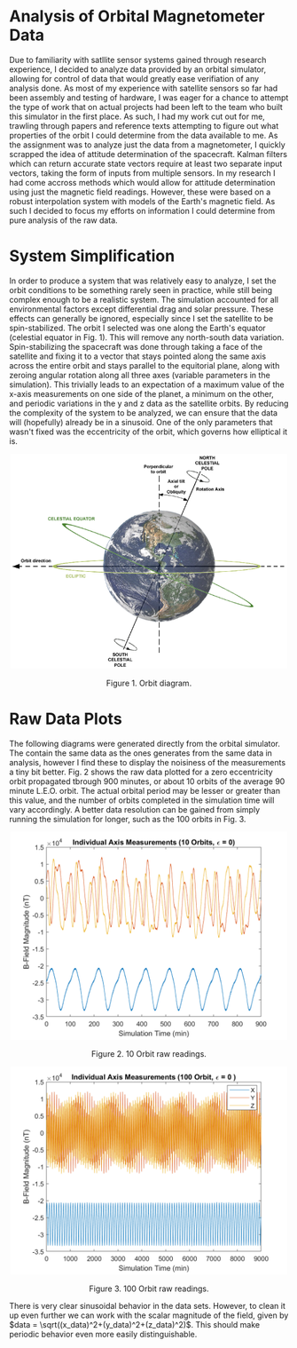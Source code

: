 # Analysis of Orbital Magnetometer Data

Due to familiarity with satllite sensor systems gained through research experience, I decided to analyze data provided by an orbital simulator, allowing for control of data that would greatly ease verifiation of any analysis done. As most of my experience with satellite sensors so far had been assembly and testing of hardware, I was eager for a chance to attempt the type of work that on actual projects had been left to the team who built this simulator in the first place. As such, I had my work cut out for me, trawling through papers and reference texts attempting to figure out what properties of the orbit I could determine from the data available to me. As the assignment was to analyze just the data from a magnetometer, I quickly scrapped the idea of attitude determination of the spacecraft. Kalman filters which can return accurate state vectors require at least two separate input vectors, taking the form of inputs from multiple sensors. In my research I had come accross methods which would allow for attitude determination using just the magnetic field readings. However, these were based on a robust interpolation system with models of the Earth's magnetic field. As such I decided to focus my efforts on information I could determine from pure analysis of the raw data.

# System Simplification

In order to produce a system that was relatively easy to analyze, I set the orbit conditions to be something rarely seen in practice, while still being complex enough to be a realistic system. The simulation accounted for all environmental factors  except differential drag and solar pressure. These effects can generally be ignored, especially since I set the satellite to be spin-stabilized. The orbit I selected was one along the Earth's equator (celestial equator in Fig. 1). This will remove any north-south data variation. Spin-stabilizing the spacecraft was done through taking a face of the satellite and fixing it to a vector that stays pointed along the same axis across the entire orbit and stays parallel to the equitorial plane, along with zeroing angular rotation along all three axes (variable parameters in the simulation). This trivially leads to an expectation of a maximum value of the x-axis measurements on one side of the planet, a minimum on the other, and periodic variations in the y and z data as the satellite orbits. By reducing the complexity of the system to be analyzed, we can ensure that the data will (hopefully) already be in a sinusoid. One of the only parameters that wasn't fixed was the eccentricity of the orbit, which governs how elliptical it is. 
 
<p align="center">
 <img width="500" alt="orbitdg" src="https://github.com/ubsuny/data-analysis-final20/blob/main/Orbital_Magnetometer/images/orbitdiagram.png?">  
<p align="center">Figure 1. Orbit diagram.


# Raw Data Plots

The following diagrams were generated directly from the orbital simulator. The contain the same data as the ones generates from the same data in analysis, however I find these to display the noisiness of the measurements a tiny bit better. Fig. 2 shows the raw data plotted for a zero eccentricity orbit propagated tbrough 900 minutes, or about 10 orbits of the average 90 minute L.E.O. orbit. The actual orbital period may be lesser or greater than this value, and the number of orbits completed in the simulation time will vary accordingly.  A better data resolution can be gained from simply running the simulation for longer, such as the 100 orbits in Fig. 3.
<p align="center">
 <img width="500" alt="orbit10" src="https://github.com/ubsuny/data-analysis-final20/blob/main/Orbital_Magnetometer/images/e=0_10O_axis.png?">  
<p align="center">Figure 2. 10 Orbit raw readings.
 
 
 <p align="center">
 <img width="500" alt="orbit10" src="https://github.com/ubsuny/data-analysis-final20/blob/main/Orbital_Magnetometer/images/e=0_100O_axis.png?">  
<p align="center">Figure 3. 100 Orbit raw readings.
 
 There is very clear sinusoidal behavior in the data sets. However, to clean it up even further we can work with the scalar magnitude of the field, given by $data = \sqrt((x_data)^2+(y_data)^2+(z_data)^2)$. This should make periodic behavior even more easily distinguishable. 
 
 
 
 
 
 
 
